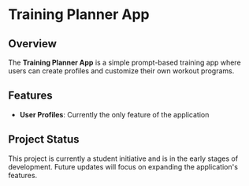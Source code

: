 # Training Planner App

## Overview
The **Training Planner App** is a simple prompt-based training app where users can create profiles and customize their own workout programs. 


## Features

- **User Profiles**: Currently the only feature of the application 

## Project Status
This project is currently a student initiative and is in the early stages of development. 
Future updates will focus on expanding the application's features.
